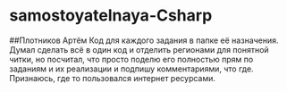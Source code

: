 # samostoyatelnaya-Csharp
##Плотников Артём
Код для каждого задания в папке её назначения. Думал сделать всё в один код и отделить регионами для понятной читки, но посчитал, что просто поделю его полностью прям по заданиям и их реализации и подпишу комментариями, что где. Признаюсь, где то пользовался интернет ресурсами. 
